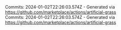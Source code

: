 Commits: 2024-01-02T22:26:03.574Z - Generated via https://github.com/marketplace/actions/artificial-grass
<br>
Commits: 2024-01-02T22:26:03.574Z - Generated via https://github.com/marketplace/actions/artificial-grass
<br>
